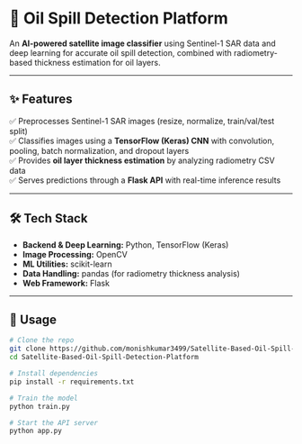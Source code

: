 # 🌊 Oil Spill Detection Platform  

An **AI-powered satellite image classifier** using Sentinel-1 SAR data and deep learning for accurate oil spill detection, combined with radiometry-based thickness estimation for oil layers.  

---

## ✨ Features  
✅ Preprocesses Sentinel-1 SAR images (resize, normalize, train/val/test split)  
✅ Classifies images using a **TensorFlow (Keras) CNN** with convolution, pooling, batch normalization, and dropout layers  
✅ Provides **oil layer thickness estimation** by analyzing radiometry CSV data  
✅ Serves predictions through a **Flask API** with real-time inference results  

---

## 🛠 Tech Stack  
- **Backend & Deep Learning:** Python, TensorFlow (Keras)  
- **Image Processing:** OpenCV  
- **ML Utilities:** scikit-learn  
- **Data Handling:** pandas (for radiometry thickness analysis)  
- **Web Framework:** Flask  

---

## 🚀 Usage  

```bash
# Clone the repo
git clone https://github.com/monishkumar3499/Satellite-Based-Oil-Spill-Detection-Platform.git
cd Satellite-Based-Oil-Spill-Detection-Platform

# Install dependencies
pip install -r requirements.txt

# Train the model
python train.py

# Start the API server
python app.py
